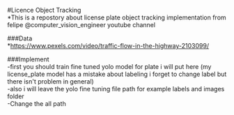 #Licence Object Tracking <br />
*This is a repostory about license plate object tracking implementation from felipe @computer_vision_engineer youtube channel

###Data<br />
*https://www.pexels.com/video/traffic-flow-in-the-highway-2103099/

###Implement<br />
-first you should train fine tuned yolo model for plate i will put here (my license_plate model has a mistake about labeling i forget to change label but there isn't problem in general)<br />
-also i will leave the yolo fine tuning file path for example labels and images folder<br />
-Change the all path


